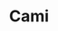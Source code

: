 ---
title: Cami
date: 
draft: false

# descripcion
description : Aros de plata 925

materials: Plata 925

color: Plateado

dimensions: 1,2cm

code: 01-20-0642

type: "Aros"

categories: []

price: $1.650,00

price_eftvo: $1.400,00

# Images
# first image will be shown in the product page
images:
  # - image: "images/path_to_image"
  # La ubicacion de las imagenes es imagenes/Aros/Aros.Solo Plata/01-20-0642-cami
  - image: "./images/aros/solo_plata/01-20-0642.JPG"
---